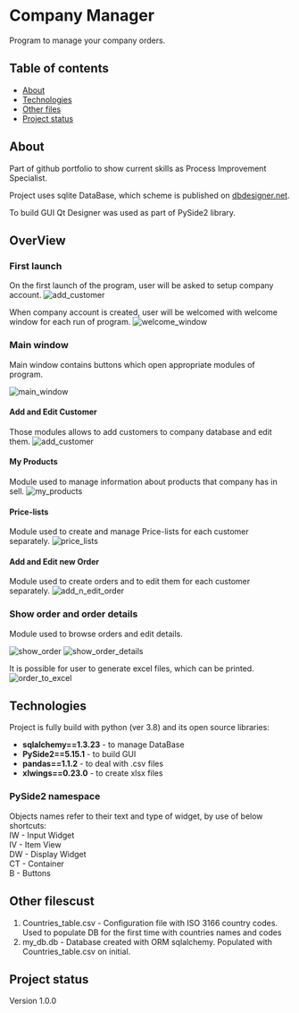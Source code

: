 # Company Manager

Program to manage your company orders. 

## Table of contents
* [About](#About)
* [Technologies](#technologies)
* [Other files](#other-files)
* [Project status](#project-status)

## About

Part of github portfolio to show current skills as Process Improvement Specialist.

Project uses sqlite DataBase, which scheme is published on
[dbdesigner.net](https://dbdesigner.page.link/KBXNfS5kDVTwjB6R6).

To build GUI Qt Designer was used as part of PySide2 library. 


## OverView

### First launch

On the first launch of the program, user will be asked to setup company account.
![add_customer](/readme_screen_shoots/add_supplier.png)

When company account is created, user will be welcomed with welcome window for each run of program.
![welcome_window](/readme_screen_shoots/welcome_window.png)


### Main window

Main window contains buttons which open appropriate modules of program.

![main_window](/readme_screen_shoots/main_window.png)


#### Add and Edit Customer

Those modules allows to add customers to company database and edit them. 
![add_customer](/readme_screen_shoots/edit_customer.png)

#### My Products

Module used to manage information about products that company has in sell. 
![my_products](/readme_screen_shoots/my_products.png)

#### Price-lists

Module used to create and manage Price-lists for each customer separately. 
![price_lists](/readme_screen_shoots/price_list.png)

#### Add and Edit new Order

Module used to create orders and to edit them for each customer separately. 
![add_n_edit_order](/readme_screen_shoots/add_n_edit_order.png)

### Show order and order details

Module used to browse orders and edit details.

![show_order](/readme_screen_shoots/show_orders.png)
![show_order_details](/readme_screen_shoots/show_order_details.png)

It is possible for user to generate excel files, which can be printed.
![order_to_excel](/readme_screen_shoots/order_to_excel.png)

## Technologies

Project is fully build with python (ver 3.8) and its open source libraries:

- **sqlalchemy==1.3.23** - to manage DataBase
- **PySide2==5.15.1** - to build GUI
- **pandas==1.1.2** - to deal with .csv files
- **xlwings==0.23.0** - to create xlsx files

### PySide2 namespace
Objects names refer to their text and type of widget, by use of below shortcuts:
<br />IW - Input Widget
<br />IV - Item View
<br />DW - Display Widget
<br />CT - Container
<br />B - Buttons


## Other filescust
1. Countries_table.csv - Configuration file with ISO 3166 country codes. Used to populate DB for the first time with countries names and codes
2. my_db.db - Database created with ORM sqlalchemy. Populated with Countries_table.csv on initial.

## Project status
Version 1.0.0